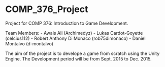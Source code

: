 # COMP_376_Project
Project for COMP 376: Introduction to Game Development. 

Team Members:
    - Awais Ali (Archimedyz)
    - Lukas Cardot-Goyette (celcius112)
    - Robert Anthony Di Monaco (rob75dimonaco)
    - Daniel Montalvo (d-montalvo)

The aim of the project is to develope a game from scratch using the Unity Engine.
The Development period will be from Sept. 2015 to Dec. 2015.

